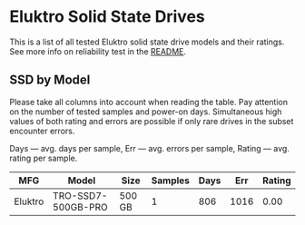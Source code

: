 Eluktro Solid State Drives
==========================

This is a list of all tested Eluktro solid state drive models and their ratings. See
more info on reliability test in the [README](https://github.com/linuxhw/SMART).

SSD by Model
------------

Please take all columns into account when reading the table. Pay attention on the
number of tested samples and power-on days. Simultaneous high values of both rating
and errors are possible if only rare drives in the subset encounter errors.

Days   — avg. days per sample,
Err    — avg. errors per sample,
Rating — avg. rating per sample.

| MFG       | Model              | Size   | Samples | Days  | Err   | Rating |
|-----------|--------------------|--------|---------|-------|-------|--------|
| Eluktro   | TRO-SSD7-500GB-PRO | 500 GB | 1       | 806   | 1016  | 0.00   |
